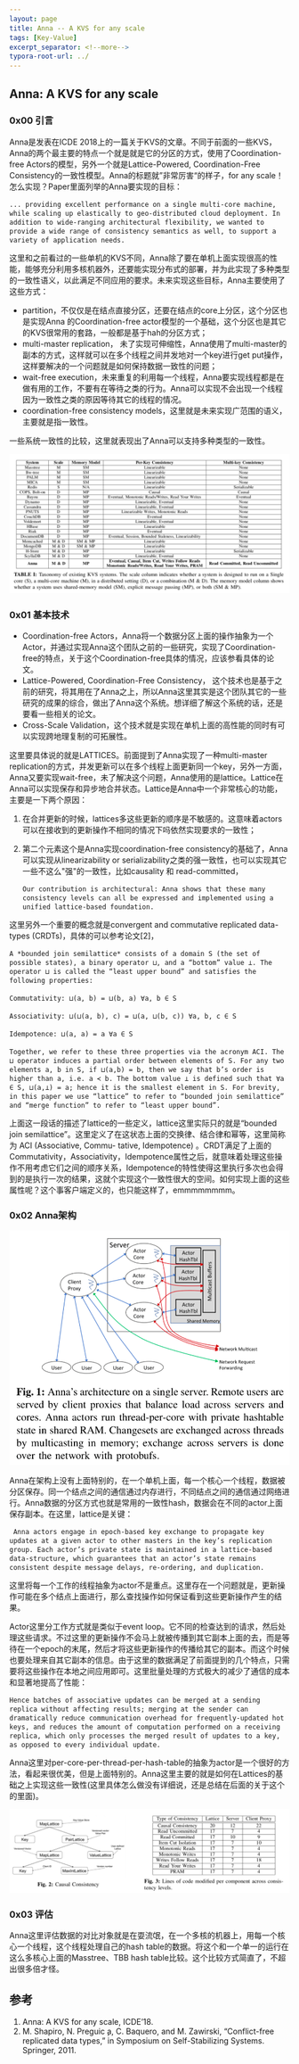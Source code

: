 ```yaml
---
layout: page
title: Anna -- A KVS for any scale
tags: [Key-Value]
excerpt_separator: <!--more-->
typora-root-url: ../
---
```


## Anna: A KVS for any scale

### 0x00 引言

 Anna是发表在ICDE 2018上的一篇关于KVS的文章。不同于前面的一些KVS，Anna的两个最主要的特点一个就是就是它的分区的方式，使用了Coordination-free Actors的模型，另外一个就是Lattice-Powered, Coordination-Free Consistency的一致性模型。Anna的标题就”非常厉害“的样子，for any scale！怎么实现？Paper里面列举的Anna要实现的目标：

```
... providing excellent performance on a single multi-core machine, while scaling up elastically to geo-distributed cloud deployment. In addition to wide-ranging architectural flexibility, we wanted to provide a wide range of consistency semantics as well, to support a variety of application needs.
```

   这里和之前看过的一些单机的KVS不同，Anna除了要在单机上面实现很高的性能，能够充分利用多核机器外，还要能实现分布式的部署，并为此实现了多种类型的一致性语义，以此满足不同应用的要求。未来实现这些目标，Anna主要使用了这些方式：

* partition，不仅仅是在结点直接分区，还要在结点的core上分区，这个分区也是实现Anna 的Coordination-free actor模型的一个基础，这个分区也是其它的KVS很常用的套路，一般都是基于hah的分区方式；
* multi-master replication， 未了实现可伸缩性，Anna使用了multi-master的副本的方式，这样就可以在多个线程之间并发地对一个key进行get put操作，这样要解决的一个问题就是如何保持数据一致性的问题；
* wait-free execution，未来重复的利用每一个线程，Anna要实现线程都是在做有用的工作，不要有在等待之类的行为。Anna可以实现不会出现一个线程因为一致性之类的原因等待其它的线程的情况。
* coordination-free consistency models，这里就是未来实现广范围的语义，主要就是指一致性。

一些系统一致性的比较，这里就表现出了Anna可以支持多种类型的一致性。

![anna-consistency](/assets/img/anna-consistency.png)

### 0x01 基本技术

* Coordination-free Actors，Anna将一个数据分区上面的操作抽象为一个Actor，并通过实现Anna这个团队之前的一些研究，实现了Coordination-free的特点，关于这个Coordination-free具体的情况，应该参看具体的论文。
* Lattice-Powered, Coordination-Free Consistency， 这个技术也是基于之前的研究，将其用在了Anna之上，所以Anna这里其实是这个团队其它的一些研究的成果的综合，做出了Anna这个系统。想详细了解这个系统的话，还是要看一些相关的论文。
* Cross-Scale Validation，这个技术就是实现在单机上面的高性能的同时有可以实现跨地理复制的可拓展性。

这里要具体说的就是LATTICES。前面提到了Anna实现了一种multi-master replication的方式，并发更新可以在多个线程上面更新同一个key，另外一方面，Anna又要实现wait-free，未了解决这个问题，Anna使用的是lattice。Lattice在Anna可以实现保存和异步地合并状态。Lattice是Anna中一个非常核心的功能，主要是一下两个原因：

1. 在合并更新的时候，lattices多这些更新的顺序是不敏感的。这意味着actors可以在接收到的更新操作不相同的情况下吗依然实现要求的一致性；

2. 第二个元素这个是Anna实现coordination-free consistency的基础了，Anna可以实现从linearizability or serializability之类的强一致性，也可以实现其它一些不这么"强"的一致性，比如causality 和 read-committed，

   ```
   Our contribution is architectural: Anna shows that these many consistency levels can all be expressed and implemented using a unified lattice-based foundation. 
   ```

这里另外一个重要的概念就是convergent and commutative replicated data-types (CRDTs)，具体的可以参考论文[2]，

```
A *bounded join semilattice* consists of a domain S (the set of possible states), a binary operator ⊔, and a “bottom” value ⊥. The operator ⊔ is called the “least upper bound” and satisfies the following properties:

Commutativity: ⊔(a, b) = ⊔(b, a) ∀a, b ∈ S

Associativity: ⊔(⊔(a, b), c) = ⊔(a, ⊔(b, c)) ∀a, b, c ∈ S 

Idempotence: ⊔(a, a) = a ∀a ∈ S

Together, we refer to these three properties via the acronym ACI. The ⊔ operator induces a partial order between elements of S. For any two elements a, b in S, if ⊔(a,b) = b, then we say that b’s order is higher than a, i.e. a ≺ b. The bottom value ⊥ is defined such that ∀a ∈ S, ⊔(a,⊥) = a; hence it is the smallest element in S. For brevity, in this paper we use “lattice” to refer to “bounded join semilattice” and “merge function” to refer to “least upper bound”.
```

 上面这一段话的描述了lattice的一些定义，lattice这里实际只的就是“bounded join semilattice”。这里定义了在这状态上面的交换律、结合律和幂等，这里简称为 ACI (Associative, Commu- tative, Idempotence) 。CRDT满足了上面的Commutativity，Associativity，Idempotence属性之后，就意味着处理这些操作不用考虑它们之间的顺序关系，Idempotence的特性使得这里执行多次也会得到的是执行一次的结果，这就个实现这个一致性很大的空间。如何实现上面的这些属性呢？这个事客户端定义的，也只能这样了，emmmmmmmm。

### 0x02 Anna架构

![anna-arch](/assets/img/anna-arch.png)

 Anna在架构上没有上面特别的，在一个单机上面，每一个核心一个线程，数据被分区保存。同一个结点之间的通信通过内存进行，不同结点之间的通信通过网络进行。Anna数据的分区方式也就是常用的一致性hash，数据会在不同的actor上面保存副本。在这里，lattice是关键：

```
 Anna actors engage in epoch-based key exchange to propagate key updates at a given actor to other masters in the key’s replication group. Each actor’s private state is maintained in a lattice-based data-structure, which guarantees that an actor’s state remains consistent despite message delays, re-ordering, and duplication.
```

这里将每一个工作的线程抽象为actor不是重点。这里存在一个问题就是，更新操作可能在多个结点上面进行，那么查找操作如何保证看到这些更新操作产生的结果。

  Actor这里分工作方式就是类似于event loop。它不同的检查达到的请求，然后处理这些请求。不过这里的更新操作不会马上就被传播到其它副本上面的去，而是等待在一个epoch的末尾，然后才将这些更新操作的传播给其它的副本。而这个时候也要处理来自其它副本的信息。由于这里的数据满足了前面提到的几个特点，只需要将这些操作在本地之间应用即可。这里批量处理的方式极大的减少了通信的成本和显著地提高了性能：

```
Hence batches of associative updates can be merged at a sending replica without affecting results; merging at the sender can dramatically reduce communication overhead for frequently-updated hot keys, and reduces the amount of computation performed on a receiving replica, which only processes the merged result of updates to a key, as opposed to every individual update.
```

 Anna这里对per-core-per-thread-per-hash-table的抽象为actor是一个很好的方法，看起来很优美，但是上面特别的。Anna这里主要的就是如何在Lattices的基础之上实现这些一致性(这里具体怎么做没有详细说，还是总结在后面的关于这个的里面)。

![anna-causal](/assets/img/anna-causal.png)

### 0x03 评估

  Anna这里评估数据的对比对象就是在耍流氓，在一个多核的机器上，用每一个核心一个线程，这个线程处理自己的hash table的数据。将这个和一个单一的运行在这么多核心上面的Masstree、TBB hash table比较。这个比较方式简直了，不超出很多倍才怪。

## 参考

1. Anna: A KVS for any scale, ICDE’18.
2.  M. Shapiro, N. Preguic ̧a, C. Baquero, and M. Zawirski, “Conflict-free replicated data types,” in Symposium on Self-Stabilizing Systems. Springer, 2011. 


